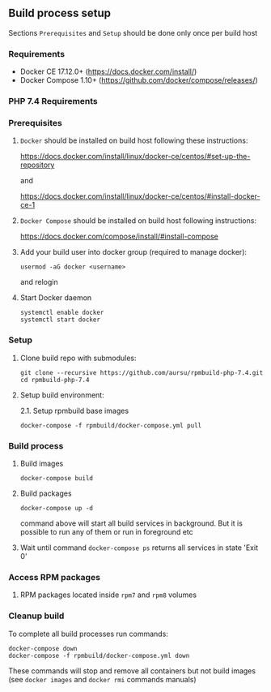 ## Build process setup

Sections `Prerequisites` and `Setup` should be done only once per build host

### Requirements

* Docker CE 17.12.0+ (https://docs.docker.com/install/)
* Docker Compose 1.10+ (https://github.com/docker/compose/releases/)

### PHP 7.4 Requirements


### Prerequisites

1. `Docker` should be installed on build host following these instructions:

    https://docs.docker.com/install/linux/docker-ce/centos/#set-up-the-repository

    and

    https://docs.docker.com/install/linux/docker-ce/centos/#install-docker-ce-1

2. `Docker Compose` should be installed on build host following instructions:

    https://docs.docker.com/compose/install/#install-compose

3. Add your build user into docker group (required to manage docker):

    ```
    usermod -aG docker <username>
    ```

    and relogin

4. Start Docker daemon

    ```
    systemctl enable docker
    systemctl start docker
    ```

### Setup

1. Clone build repo with submodules:

    ```
    git clone --recursive https://github.com/aursu/rpmbuild-php-7.4.git
    cd rpmbuild-php-7.4
    ```

2. Setup build environment:

    2.1. Setup rpmbuild base images

    ```
    docker-compose -f rpmbuild/docker-compose.yml pull
    ```

### Build process


1. Build images

    ```
    docker-compose build
    ```

2. Build packages

    ```
    docker-compose up -d
    ```

    command above will start all build services in background. But it is possible
to run any of them or run in foreground etc

3. Wait until command `docker-compose ps` returns all services in state 'Exit 0'

### Access RPM packages

1. RPM packages located inside `rpm7` and `rpm8` volumes

### Cleanup build

To complete all build processes run commands:

```
docker-compose down
docker-compose -f rpmbuild/docker-compose.yml down
```

These commands will stop and remove all containers but not build images (see
`docker images` and `docker rmi` commands manuals)
